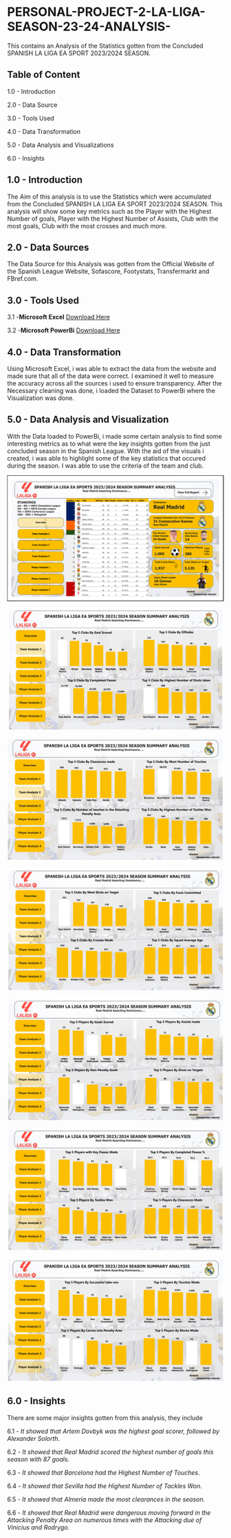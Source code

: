 # PERSONAL-PROJECT-2-LA-LIGA-SEASON-23-24-ANALYSIS-
This contains an Analysis of the Statistics gotten from the Concluded SPANISH LA LIGA EA SPORT 2023/2024 SEASON. 

## Table of Content
1.0 - Introduction

2.0 - Data Source

3.0 - Tools Used

4.0 - Data Transformation

5.0 - Data Analysis and Visualizations

6.0 - Insights

## 1.0 - Introduction
The Aim of this analysis is to use the Statistics which were accumulated from the Concluded SPANISH LA LIGA EA SPORT 2023/2024 SEASON. 
This analysis will show some key metrics such as the Player with the Highest Number of goals, Player with the Highest Number of Assists, Club with the most goals, Club with the most crosses and much more. 

## 2.0 - Data Sources
The Data Source for this Analysis was gotten from the Official Website of the Spanish League Website, Sofascore, Footystats, Transfermarkt and FBref.com.  

## 3.0 - Tools Used
3.1 -**Microsoft Excel** [Download Here](www.microsoft.com)

3.2 -**Microsoft PowerBi** [Download Here](www.microsoft.com)

## 4.0 - Data Transformation
Using Microsoft Excel, i was able to extract the data from the website and made sure that all of the data were correct. I examined it well to measure the accuracy across all the sources i used to ensure transparency. After the Necessary cleaning was done, i loaded the Dataset to PowerBi where the Visualization was done. 

## 5.0 - Data Analysis and Visualization 
With the Data loaded to PowerBi, i made some certain analysis to find some interesting metrics as to what were the key insights gotten from the just concluded season in the Spanish League. 
With the aid of the visuals i created, i was able to highlight some of the key statistics that occured during the season. I was able to use the criteria of the team and club. 

![](Overview.png)

![](TeamAnalysis1.png)

![](TeamAnalysis2.png)

![](TeamAnalysis3.png)

![](PlayerAnalysis1.png)

![](PlayerAnalysis2.png)

![](PlayerAnalysis3.png)


## 6.0 - Insights 
There are some major insights gotten from this analysis, they include

6.1 - *It showed that Artem Dovbyk was the highest goal scorer, followed by Alexander Solorth.*

6.2 - *It showed that Real Madrid scored the highest number of goals this season with 87 goals.*

6.3 - *It showed that Barcelona had the Highest Number of Touches.*

6.4 - *It showed that Sevilla had the Highest Number of Tackles Won.*

6.5 - *It showed that Almeria made the most clearances in the season.*

6.6 - *It showed that Real Madrid were dangerous moving forward in the Attacking Penalty Area on numerous times with the Attacking due of Vinicius and Rodrygo.*
